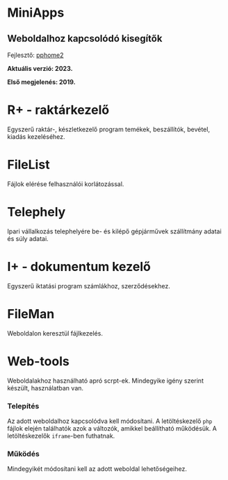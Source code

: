 # MiniApps

## Weboldalhoz kapcsolódó kisegítők

Fejlesztő: [pphome2](https:/github.com/pphome2)

**Aktuális verzió: 2023.**

**Első megjelenés: 2019.**


# R+ - raktárkezelő

Egyszerű raktár-, készletkezelő program temékek, beszállítók, bevétel, kiadás kezeléséhez.

# FileList

Fájlok elérése felhasználói korlátozással.

# Telephely

Ipari vállalkozás telephelyére be- és kilépő gépjárművek szállítmány adatai és
súly adatai.

# I+ - dokumentum kezelő

Egyszerű iktatási program számlákhoz, szerződésekhez.

# FileMan

Weboldalon keresztül fájlkezelés.

# Web-tools

Weboldalakhoz használható apró scrpt-ek. Mindegyike igény szerint készült,
használatban van.


### Telepítés

Az adott weboldalhoz kapcsolódva kell módosítani. A letöltéskezelő `php`
fájlok elején találhatók azok a változók, amikkel beállítható működésük.
A letöltéskezelők `iframe`-ben futhatnak.


### Működés

Mindegyikét módosítani kell az adott weboldal lehetőségeihez.
